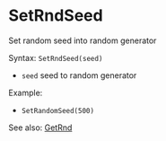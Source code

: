 # SetRndSeed

Set random seed into random generator

Syntax: `SetRndSeed(seed)`

* `seed` seed to random generator 

Example:

* `SetRandomSeed(500)`

See also: [GetRnd](/api-native-functions/getrnd.md)